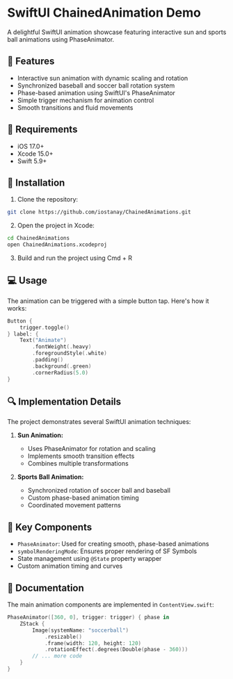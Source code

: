 # SwiftUI ChainedAnimation Demo

A delightful SwiftUI animation showcase featuring interactive sun and sports ball animations using PhaseAnimator.

## 🌟 Features

- Interactive sun animation with dynamic scaling and rotation
- Synchronized baseball and soccer ball rotation system
- Phase-based animation using SwiftUI's PhaseAnimator
- Simple trigger mechanism for animation control
- Smooth transitions and fluid movements


## 🔧 Requirements

- iOS 17.0+
- Xcode 15.0+
- Swift 5.9+

## 🚀 Installation

1. Clone the repository:
```bash
git clone https://github.com/iostanay/ChainedAnimations.git
```

2. Open the project in Xcode:
```bash
cd ChainedAnimations
open ChainedAnimations.xcodeproj
```

3. Build and run the project using Cmd + R

## 💻 Usage

The animation can be triggered with a simple button tap. Here's how it works:

```swift
Button {
    trigger.toggle()
} label: {
    Text("Animate")
        .fontWeight(.heavy)
        .foregroundStyle(.white)
        .padding()
        .background(.green)
        .cornerRadius(5.0)
}
```

## 🔍 Implementation Details

The project demonstrates several SwiftUI animation techniques:

1. **Sun Animation:**
   - Uses PhaseAnimator for rotation and scaling
   - Implements smooth transition effects
   - Combines multiple transformations

2. **Sports Ball Animation:**
   - Synchronized rotation of soccer ball and baseball
   - Custom phase-based animation timing
   - Coordinated movement patterns

## 🎯 Key Components

- `PhaseAnimator`: Used for creating smooth, phase-based animations
- `symbolRenderingMode`: Ensures proper rendering of SF Symbols
- State management using `@State` property wrapper
- Custom animation timing and curves

## 📖 Documentation

The main animation components are implemented in `ContentView.swift`:

```swift
PhaseAnimator([360, 0], trigger: trigger) { phase in
    ZStack {
        Image(systemName: "soccerball")
            .resizable()
            .frame(width: 120, height: 120)
            .rotationEffect(.degrees(Double(phase - 360)))
        // ... more code
    }
}
```







